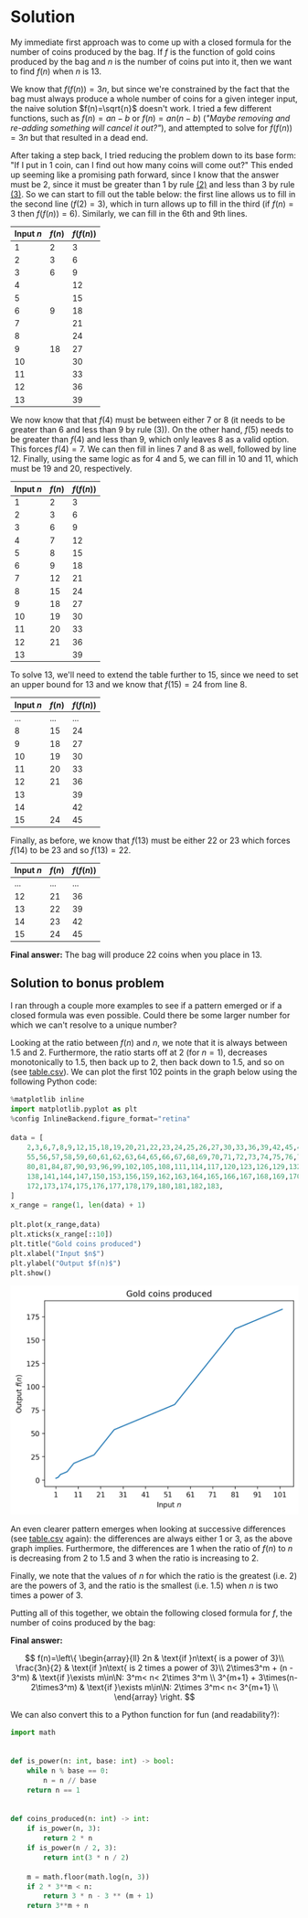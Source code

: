 # Solution

My immediate first approach was to come up with a closed formula for the number of coins produced by the bag. If $f$ is the function of gold coins produced by the bag and $n$ is the number of coins put into it, then we want to find $f(n)$ when $n$ is 13.

We know that $f(f(n))=3n$, but since we're constrained by the fact that the bag must always produce a whole number of coins for a given integer input, the naive solution $f(n)=\sqrt{n}$ doesn't work. I tried a few different functions, such as $f(n)=an-b$ or $f(n)=an(n-b)$ (_"Maybe removing and re-adding something will cancel it out?"_), and attempted to solve for $f(f(n))=3n$ but that resulted in a dead end.

After taking a step back, I tried reducing the problem down to its base form: "If I put in 1 coin, can I find out how many coins will come out?" This ended up seeming like a promising path forward, since I know that the answer must be 2, since it must be greater than 1 by rule [(2)](../README.md#problem) and less than 3 by rule [(3)](../README.md#problem). So we can start to fill out the table below: the first line allows us to fill in the second line ($f(2)=3$), which in turn allows up to fill in the third (if $f(n) = 3$ then $f(f(n))=6$). Similarly, we can fill in the 6th and 9th lines.

| Input $n$ | $f(n)$ | $f(f(n))$ |
| --------- | ------ | --------- |
| 1         | 2      | 3         |
| 2         | 3      | 6         |
| 3         | 6      | 9         |
| 4         |        | 12        |
| 5         |        | 15        |
| 6         | 9      | 18        |
| 7         |        | 21        |
| 8         |        | 24        |
| 9         | 18     | 27        |
| 10        |        | 30        |
| 11        |        | 33        |
| 12        |        | 36        |
| 13        |        | 39        |

We now know that that $f(4)$ must be between either 7 or 8 (it needs to be greater than 6 and less than 9 by rule (3)). On the other hand, $f(5)$ needs to be greater than $f(4)$ and less than 9, which only leaves 8 as a valid option. This forces $f(4)=7$. We can then fill in lines 7 and 8 as well, followed by line 12. Finally, using the same logic as for 4 and 5, we can fill in 10 and 11, which must be 19 and 20, respectively.

| Input $n$ | $f(n)$ | $f(f(n))$ |
| --------- | ------ | --------- |
| 1         | 2      | 3         |
| 2         | 3      | 6         |
| 3         | 6      | 9         |
| 4         | 7      | 12        |
| 5         | 8      | 15        |
| 6         | 9      | 18        |
| 7         | 12     | 21        |
| 8         | 15     | 24        |
| 9         | 18     | 27        |
| 10        | 19     | 30        |
| 11        | 20     | 33        |
| 12        | 21     | 36        |
| 13        |        | 39        |

To solve 13, we'll need to extend the table further to 15, since we need to set an upper bound for 13 and we know that $f(15)=24$ from line 8.

| Input $n$ | $f(n)$ | $f(f(n))$ |
| --------- | ------ | --------- |
| ...       | ...    | ...       |
| 8         | 15     | 24        |
| 9         | 18     | 27        |
| 10        | 19     | 30        |
| 11        | 20     | 33        |
| 12        | 21     | 36        |
| 13        |        | 39        |
| 14        |        | 42        |
| 15        | 24     | 45        |

Finally, as before, we know that $f(13)$ must be either 22 or 23 which forces $f(14)$ to be 23 and so $f(13)=22$.

| Input $n$ | $f(n)$ | $f(f(n))$ |
| --------- | ------ | --------- |
| ...       | ...    | ...       |
| 12        | 21     | 36        |
| 13        | 22     | 39        |
| 14        | 23     | 42        |
| 15        | 24     | 45        |

**Final answer:** The bag will produce 22 coins when you place in 13.

## Solution to bonus problem

I ran through a couple more examples to see if a pattern emerged or if a closed formula was even possible. Could there be some larger number for which we can't resolve to a unique number?

Looking at the ratio between $f(n)$ and $n$, we note that it is always between 1.5 and 2. Furthermore, the ratio starts off at 2 (for $n=1$), decreases monotonically to 1.5, then back up to 2, then back down to 1.5, and so on (see [table.csv](table.csv)). We can plot the first 102 points in the graph below using the following Python code:

```python
%matplotlib inline
import matplotlib.pyplot as plt
%config InlineBackend.figure_format="retina"

data = [
    2,3,6,7,8,9,12,15,18,19,20,21,22,23,24,25,26,27,30,33,36,39,42,45,48,51,54,
    55,56,57,58,59,60,61,62,63,64,65,66,67,68,69,70,71,72,73,74,75,76,77,78,79,
    80,81,84,87,90,93,96,99,102,105,108,111,114,117,120,123,126,129,132,135,
    138,141,144,147,150,153,156,159,162,163,164,165,166,167,168,169,170,171,
    172,173,174,175,176,177,178,179,180,181,182,183,
]
x_range = range(1, len(data) + 1)

plt.plot(x_range,data)
plt.xticks(x_range[::10])
plt.title("Gold coins produced")
plt.xlabel("Input $n$")
plt.ylabel("Output $f(n)$")
plt.show()
```

![chart](chart.png)

An even clearer pattern emerges when looking at successive differences (see [table.csv](table.csv) again): the differences are always either 1 or 3, as the above graph implies. Furthermore, the differences are 1 when the ratio of $f(n)$ to $n$ is decreasing from 2 to 1.5 and 3 when the ratio is increasing to 2.

Finally, we note that the values of $n$ for which the ratio is the greatest (i.e. 2) are the powers of 3, and the ratio is the smallest (i.e. 1.5) when $n$ is two times a power of 3.

Putting all of this together, we obtain the following closed formula for $f$, the number of coins produced by the bag:

**Final answer:**

$$
f(n)=\left\{
    \begin{array}{ll}
        2n & \text{if }n\text{ is a power of 3}\\
        \frac{3n}{2} & \text{if }n\text{ is 2 times a power of 3}\\
        2\times3^m + (n - 3^m) & \text{if }\exists m\in\N: 3^m< n< 2\times 3^m \\
        3^{m+1} + 3\times(n-2\times3^m) & \text{if }\exists m\in\N: 2\times 3^m< n< 3^{m+1} \\
    \end{array}
\right.
$$

We can also convert this to a Python function for fun (and readability?):

```python
import math


def is_power(n: int, base: int) -> bool:
    while n % base == 0:
        n = n // base
    return n == 1


def coins_produced(n: int) -> int:
    if is_power(n, 3):
        return 2 * n
    if is_power(n / 2, 3):
        return int(3 * n / 2)

    m = math.floor(math.log(n, 3))
    if 2 * 3**m < n:
        return 3 * n - 3 ** (m + 1)
    return 3**m + n
```
